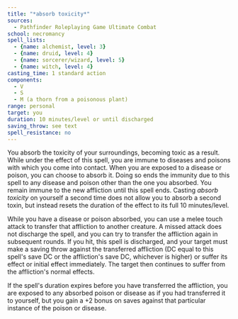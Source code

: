 ```yaml
---
title: "*absorb toxicity*"
sources:
  - Pathfinder Roleplaying Game Ultimate Combat
school: necromancy
spell_lists:
  - {name: alchemist, level: 3}
  - {name: druid, level: 4}
  - {name: sorcerer/wizard, level: 5}
  - {name: witch, level: 4}
casting_time: 1 standard action
components:
  - V
  - S
  - M (a thorn from a poisonous plant)
range: personal
target: you
duration: 10 minutes/level or until discharged
saving_throw: see text
spell_resistance: no
---
```


You absorb the toxicity of your surroundings, becoming toxic as a result. While under the effect of this spell, you are immune to diseases and poisons with which you come into contact. When you are exposed to a disease or poison, you
can choose to absorb it. Doing so ends the immunity due to this spell to any disease and poison other than the one you absorbed. You remain immune to the new affliction until this spell ends. Casting *absorb toxicity* on yourself a second time does not allow you to absorb a second toxin, but instead resets the duration of the effect to its full 10 minutes/level.

While you have a disease or poison absorbed, you can use a melee touch attack to transfer that affliction to another creature. A missed attack does not discharge the spell, and you can try to transfer the affliction again in subsequent rounds. If you hit, this spell is discharged, and your target must make a saving throw against the transferred affliction (DC equal to this spell's save DC or the affliction's save DC, whichever is higher) or suffer its effect or initial effect immediately. The target then continues to suffer from the affliction's normal effects.

If the spell's duration expires before you have transferred the affliction, you are exposed to any absorbed poison or disease as if you had transferred it to yourself, but you gain a +2 bonus on saves against that particular instance of the poison or disease.

